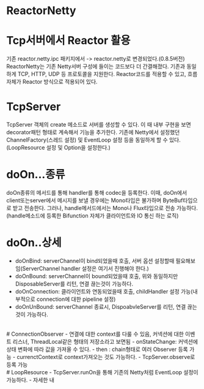 # ReactorNetty

# Tcp서버에서 Reactor 활용
기존 reactor.netty.ipc 패키지에서 -> reactor.netty로 변경되었다.(0.8.5버전)
ReactorNetty는 기존 Netty서버 구성에 들이는 코드보다 더 간결해졌다.
기존과 동일하게 TCP, HTTP, UDP 등 프로토콜을 지원한다.
Reactor코드를 적용할 수 있고, 흐름 자체가 Reactor 방식으로 적용되어 있다.
<br/>
# TcpServer
TcpServer 객체의 create 메소드로 서버를 생성할 수 있다.
이 때 내부 구현을 보면 decorator패턴 형태로 계속해서 기능을 추가한다.
기존에 Netty에서 설정했던 ChannelFactory(스레드 설정) 및 EventLoop 설정 등을 동일하게 할 수 있다.
(LoopResource 설정 및 Option을 설정한다.)
<br/>
# doOn...종류
doOn종류의 메서드를 통해 handler를 통해 codec을 등록한다.
이때, doOn에서 client또는server에서 메시지를 보낼 경우에는 Mono타입은 불가하며 ByteBuf타입으로 받고 전송한다.
그러나, handle메서드에서는 Mono나 Flux타입으로 전송 가능하다.
(handle메소드에 등록한 Bifunction 자체가 클라이언트와 IO 통신 하는 로직)
<br/>
# doOn..상세
- doOnBind: serverChannel이 bind되었을때 호출, 서버 옵션 설정할때 필요해보임(ServerChannel handler 설정은 여기서 진행해야 한다.)
- doOnBound: serverChannel이 bound되었을때 호출, 위와 동일하지만 DisposableServer를 리턴, 연결 끊는것이 가능하다.
- doOnConnection: 클라이언트와 연동되었을때 호출, childHandler 설정 가능(내부적으로 connection에 대한 pipeline 설정)
- doOnUnBound: serverChannel 종료시, DispoabvleServer를 리턴, 연결 끊는 것이 가능하다.
<br/>
# ConnectionObserver
- 연결에 대한 context를 다룰 수 있음, 커넥션에 대한 이벤트 리스너, ThreadLocal같은 형태의 저장소라고 보면됨
- onStateChange: 커넥션에 상태 변화에 따라 값을 가져올 수 있다.
- then : chain형태로 여러 Observer 등록 가능
- currenctContext로 context가져오는 것도 가능하다.
- TcpServer.observe로 등록 가능
<br/>
# LoopResource
- TcpServer.runOn을 통해 기존의 Netty처럼 EventLoop 설정이 가능하다.
- 자세한 내


